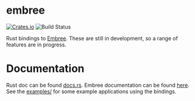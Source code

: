 # embree

[![Crates.io](https://img.shields.io/crates/v/embree.svg)](https://crates.io/crates/embree)
![Build Status](https://github.com/Twinklebear/embree-rs/workflows/CI/badge.svg)

Rust bindings to [Embree](http://embree.github.io/). These are still in
development, so a range of features are in progress.

# Documentation

Rust doc can be found [docs.rs](https://docs.rs/embree/).
Embree documentation can be found [here](https://embree.github.io/api.html).
See the [examples/](examples/) for some example applications using the bindings.
